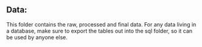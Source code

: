 ## Data:

This folder contains the raw, processed and final data. For any data living in a database, make sure to export the tables out into the sql folder, so it can be used by anyone else.
